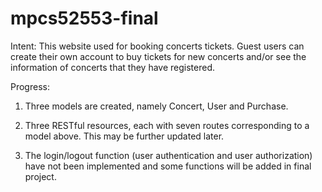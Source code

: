 # mpcs52553-final

Intent: This website used for booking concerts tickets. Guest users can create their own account to buy tickets for new concerts and/or see the information of concerts that they have registered.

Progress:

1) Three models are created, namely Concert, User and Purchase.

2) Three RESTful resources, each with seven routes corresponding to a model above. This may be further updated later.

3) The login/logout function (user authentication and user authorization) have not been implemented and some functions will be added in final project.
